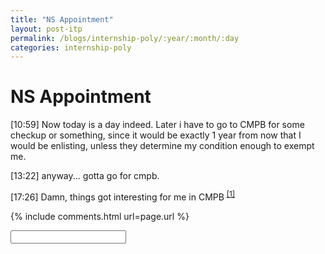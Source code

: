 ```yaml
---
title: "NS Appointment"
layout: post-itp
permalink: /blogs/internship-poly/:year/:month/:day
categories: internship-poly
---
```

# NS Appointment

<span class="timestamp">[10:59]</span> Now today is a day indeed. Later i have to go to CMPB for some checkup or something, since it would be exactly 1 year from now that I would be enlisting, unless they determine my condition enough to exempt me.

<span class="timestamp">[13:22]</span> anyway... gotta go for cmpb.

<span class="timestamp">[17:26]</span> Damn, things got interesting for me in CMPB <sup><a href="#1">[1]</a></sup>

{% include comments.html url=page.url %}

<input id="password-input" type="password" class="text-secret" onkeyup="unlock()">

<span class="disable-selection" id="truth" style="display:none;"><sup id="1">[1]</sup> I'm gonna summarise what happened in my appointment today. After discussing with the medical officer about my autism, they decided to refer me to the Institute of Mental Health (IMH). Damn, that took a turn that I was not expecting at all! Apparently they have SAF therapists working in IMH, apparently for people like me. In the end, they have to determine my PES before deciding anything, and CMPB cannot reach a decision with me yet because of this. <br><br>Well, if anything, I am glad to have brought to light that I have autism to the medical officers in CMPB, else I would've gone through absolute hell for nothing. However, in everything, I am still unsure of the future, so i'll just give this situation to God in the end. <br><br>the mind's blurring again right now so, adios. thank God for such a supportive community, and also for that surprisingly supportive medical officer hahaha.</span>
